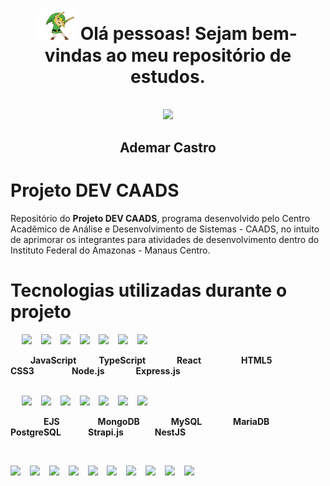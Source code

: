 <div align="center">
  <h1><img src="0 - Arquivos/gifs/link.gif" width="60px"/> Olá pessoas! Sejam bem-vindas ao meu repositório de estudos.</h1>
</div>
<br>
<div align="center">
  <img src="https://scontent.fmao1-1.fna.fbcdn.net/v/t39.30808-6/312274917_1099555510933086_3845419909291664723_n.jpg?stp=dst-jpg_p526x296&_nc_cat=101&ccb=1-7&_nc_sid=730e14&_nc_eui2=AeEc_j2kpUxHZB-RLj5XGkYTHNnswvDubRkc2ezC8O5tGa5dhi9re6slXtH6oMYwofWE6iAAGJ-UWzh_tVvamDHb&_nc_ohc=Gey-_xE95_AAX_eZoC0&_nc_ht=scontent.fmao1-1.fna&oh=00_AT9MJiFRle5D-MSaTUz2IkbEEcxL8lBfnC3g5d8s1Qx3EA&oe=63543CD9" width="300px"/>
  <h2>Ademar Castro</h2>
</div>

# Projeto <strong>DEV CAADS</strong>
Repositório do <strong>Projeto DEV CAADS</strong>, programa desenvolvido pelo Centro Acadêmico de Análise e Desenvolvimento de Sistemas - CAADS, no intuito de aprimorar os integrantes para atividades de desenvolvimento dentro do Instituto Federal do Amazonas - Manaus Centro.

# Tecnologias utilizadas durante o projeto
<div>
  &emsp; <img src="https://upload.wikimedia.org/wikipedia/commons/9/99/Unofficial_JavaScript_logo_2.svg" width="100px"/> &ensp;
  <img src="https://www.svgrepo.com/show/303600/typescript-logo.svg" width="100px"/> &ensp;
  <img src="https://www.svgrepo.com/show/354259/react.svg" width="100px"/> &ensp;
  <img src="https://www.svgrepo.com/show/373669/html.svg" width="100px"/> &ensp;
  <img src="https://www.svgrepo.com/show/373535/css.svg" width="100px"/> &ensp;
  <img src="https://www.svgrepo.com/show/355140/node.svg" width="100px"/> &ensp;
  <img src="https://upload.wikimedia.org/wikipedia/commons/thumb/8/88/Status_iucn_EX_icon.svg/480px-Status_iucn_EX_icon.svg.png" width="100px"/> &ensp;
</div>

&emsp; <strong>&emsp;JavaScript</strong>
&emsp; <strong>&emsp;TypeScript</strong>
&emsp;&emsp; <strong>&emsp;React</strong>
&emsp;&emsp;&emsp; <strong>&emsp;HTML5</strong>
&emsp;&emsp;&emsp; <strong>&emsp;CSS3</strong>
&emsp;&emsp;&ensp; <strong>&emsp;&nbsp;Node.js</strong>
&emsp;&emsp; <strong>&emsp;Express.js</strong>

<div>
<br>
  &emsp; <img src="https://www.svgrepo.com/show/373574/ejs.svg" width="100px"/> &ensp;
  <img src="https://www.svgrepo.com/show/373845/mongo.svg" width="100px"/> &ensp;
  <img src="https://www.svgrepo.com/show/354099/mysql.svg" width="100px"/> &ensp;
  <img src="https://www.svgrepo.com/show/373824/mariadb.svg" width="100px"/> &ensp;
  <img src="https://www.svgrepo.com/show/373965/pgsql.svg" width="100px"/> &ensp;
  <img src="https://www.svgrepo.com/show/354399/strapi-icon.svg" width="100"/> &ensp;
  <img src="https://www.svgrepo.com/show/354107/nestjs.svg" width="100"/> &ensp;
</div>

&emsp;&emsp;&ensp; <strong>&emsp;EJS</strong>
&emsp;&emsp;&ensp;&nbsp; <strong>&emsp;MongoDB</strong>
&emsp;&emsp; <strong>&emsp;MySQL</strong>
&emsp;&emsp; <strong>&emsp;MariaDB</strong>
&emsp;&nbsp; <strong>&emsp;PostgreSQL</strong>
&emsp;&nbsp; <strong>&emsp;&nbsp;Strapi.js</strong>
&emsp;&emsp; <strong>&emsp;NestJS</strong>

<div>
  &emsp; 
  
  <img src="https://img.icons8.com/color/452/java-web-token.png" width="50px"/> &ensp;
  <img src="https://www.iconsdb.com/icons/preview/white/linux-xxl.png" width="50px"/> &ensp;
  <img src="https://www.svgrepo.com/show/349544/ubuntu.svg" width="50px"/> &ensp;
  <img src="https://www.svgrepo.com/show/354552/webpack.svg" width="50px"/> &ensp;
  <img src="https://www.svgrepo.com/show/353468/babel.svg" width="50px"/> &ensp;
  <img src="https://www.svgrepo.com/show/354333/sequelize.svg" width="50px"/> &ensp;
  <img src="https://www.svgrepo.com/show/353930/jest.svg" width="50px"/> &ensp;
  <img src="https://www.svgrepo.com/show/354274/redux.svg" width="50px"/> &ensp;
  <img src="https://ui-lib.com/blog/wp-content/uploads/2021/12/nextjs-boilerplate-logo.png" width="50px"/> &ensp;
  <img src="https://www.svgrepo.com/show/353972/knex.svg" width="50px"/> &ensp;
</div>
